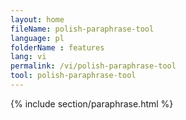 ```yaml
---
layout: home
fileName: polish-paraphrase-tool
language: pl
folderName : features
lang: vi
permalink: /vi/polish-paraphrase-tool
tool: polish-paraphrase-tool
---
```

{% include section/paraphrase.html %}
